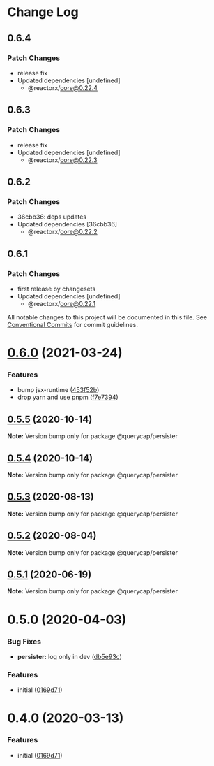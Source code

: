 # Change Log

## 0.6.4

### Patch Changes

- release fix
- Updated dependencies [undefined]
  - @reactorx/core@0.22.4

## 0.6.3

### Patch Changes

- release fix
- Updated dependencies [undefined]
  - @reactorx/core@0.22.3

## 0.6.2

### Patch Changes

- 36cbb36: deps updates
- Updated dependencies [36cbb36]
  - @reactorx/core@0.22.2

## 0.6.1

### Patch Changes

- first release by changesets
- Updated dependencies [undefined]
  - @reactorx/core@0.22.1

All notable changes to this project will be documented in this file.
See [Conventional Commits](https://conventionalcommits.org) for commit guidelines.

# [0.6.0](https://github.com/querycap/webappkit/compare/@querycap/persister@0.5.5...@querycap/persister@0.6.0) (2021-03-24)

### Features

- bump jsx-runtime ([453f52b](https://github.com/querycap/webappkit/commit/453f52b4a7b0e0f987de76da08c9bbb4d39802f8))
- drop yarn and use pnpm ([f7e7394](https://github.com/querycap/webappkit/commit/f7e7394e1531ffb96ecb3e393e8131451f3e1d9f))

## [0.5.5](https://github.com/querycap/webappkit/compare/@querycap/persister@0.5.4...@querycap/persister@0.5.5) (2020-10-14)

**Note:** Version bump only for package @querycap/persister

## [0.5.4](https://github.com/querycap/webappkit/compare/@querycap/persister@0.5.3...@querycap/persister@0.5.4) (2020-10-14)

**Note:** Version bump only for package @querycap/persister

## [0.5.3](https://github.com/querycap/webappkit/compare/@querycap/persister@0.5.2...@querycap/persister@0.5.3) (2020-08-13)

**Note:** Version bump only for package @querycap/persister

## [0.5.2](https://github.com/querycap/webappkit/compare/@querycap/persister@0.5.1...@querycap/persister@0.5.2) (2020-08-04)

**Note:** Version bump only for package @querycap/persister

## [0.5.1](https://github.com/querycap/webappkit/compare/@querycap/persister@0.5.0...@querycap/persister@0.5.1) (2020-06-19)

**Note:** Version bump only for package @querycap/persister

# 0.5.0 (2020-04-03)

### Bug Fixes

- **persister:** log only in dev ([db5e93c](https://github.com/querycap/webappkit/commit/db5e93c8f26a383f376e2f17aeac4fa0c6327d6c))

### Features

- initial ([0169d71](https://github.com/querycap/webappkit/commit/0169d7105336e71af8f7b32544ae49e29706b189))

# 0.4.0 (2020-03-13)

### Features

- initial ([0169d71](https://github.com/querycap/webappkit/commit/0169d7105336e71af8f7b32544ae49e29706b189))
